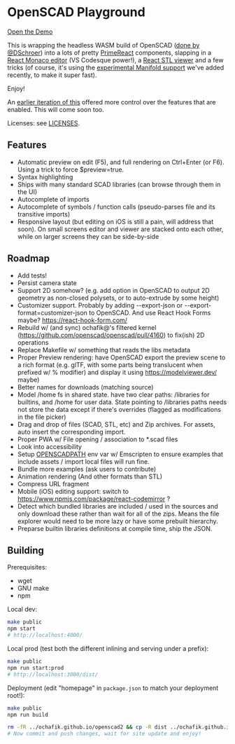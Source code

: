 # OpenSCAD Playground

[Open the Demo](https://ochafik.com/openscad2)

This is wrapping the headless WASM build of OpenSCAD ([done by @DSchroer](https://github.com/DSchroer/openscad-wasm)) into a lots of pretty [PrimeReact](https://github.com/primefaces/primereact) components, slapping in a [React Monaco editor](https://github.com/react-monaco-editor/react-monaco-editor) (VS Codesque power!), a [React STL viewer](https://github.com/gabotechs/react-stl-viewer) and a few tricks (of course, it's using the [experimental Manifold support](https://github.com/openscad/openscad/pull/4533) we've added recently, to make it super fast).

Enjoy!

An [earlier iteration of this](https://ochafik.com/openscad) offered more control over the features that are enabled. This will come soon too.

Licenses: see [LICENSES](./LICENSE).

## Features

- Automatic preview on edit (F5), and full rendering on Ctrl+Enter (or F6). Using a trick to force $preview=true.
- Syntax highlighting
- Ships with many standard SCAD libraries (can browse through them in the UI)
- Autocomplete of imports
- Autocomplete of symbols / function calls (pseudo-parses file and its transitive imports)
- Responsive layout (but editing on iOS is still a pain, will address that soon). On small screens editor and viewer are stacked onto each other, while on larger screens they can be side-by-side

## Roadmap

- Add tests!
- Persist camera state
- Support 2D somehow? (e.g. add option in OpenSCAD to output 2D geometry as non-closed polysets, or to auto-extrude by some height)
- Customizer support. Probably by adding --export-json or --export-format=customizer-json to OpenSCAD. And use React Hook Forms maybe? https://react-hook-form.com/
- Rebuild w/ (and sync) ochafik@'s filtered kernel (https://github.com/openscad/openscad/pull/4160) to fix(ish) 2D operations
- Replace Makefile w/ something that reads the libs metadata
- Proper Preview rendering: have OpenSCAD export the preview scene to a rich format (e.g. glTF, with some parts being translucent when prefixed w/ % modifier) and display it using https://modelviewer.dev/ maybe)
- Better names for downloads (matching source)
- Model /home fs in shared state. have two clear paths: /libraries for builtins, and /home for user data. State pointing to /libraries paths needs not store the data except if there's overrides (flagged as modifications in the file picker)
- Drag and drop of files (SCAD, STL, etc) and Zip archives. For assets, auto insert the corresponding import.
- Proper PWA w/ File opening / association to *.scad files
- Look into accessibility
- Setup [OPENSCADPATH](https://en.wikibooks.org/wiki/OpenSCAD_User_Manual/Libraries#Setting_OPENSCADPATH) env var w/ Emscripten to ensure examples that include assets / import local files will run fine.
- Bundle more examples (ask users to contribute)
- Animation rendering (And other formats than STL)
- Compress URL fragment
- Mobile (iOS) editing support: switch to https://www.npmjs.com/package/react-codemirror ?
- Detect which bundled libraries are included / used in the sources and only download these rather than wait for all of the zips. Means the file explorer would need to be more lazy or have some prebuilt hierarchy.
- Preparse builtin libraries definitions at compile time, ship the JSON.

## Building

Prerequisites:
*   wget
*   GNU make
*   npm

Local dev:

```bash
make public
npm start
# http://localhost:4000/
```

Local prod (test both the different inlining and serving under a prefix):

```bash
make public
npm run start:prod
# http://localhost:3000/dist/
```

Deployment (edit "homepage" in `package.json` to match your deployment root!):

```bash
make public
npm run build

rm -fR ../ochafik.github.io/openscad2 && cp -R dist ../ochafik.github.io/openscad2 
# Now commit and push changes, wait for site update and enjoy!
```
